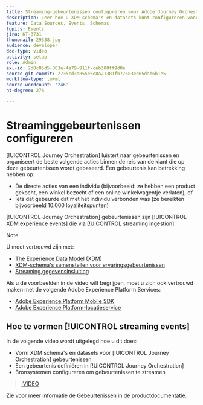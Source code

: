 ```yaml
---
title: Streaming-gebeurtenissen configureren voor Adobe Journey Orchestration
description: Leer hoe u XDM-schema's en datasets kunt configureren voor gebeurtenissen voor Journey Orchestration, een gebeurtenis in Journey Orchestration kunt bepalen en bronsystemen kunt vormen om gebeurtenissen te stroomlijnen.
feature: Data Sources, Events, Schemas
topics: Events
jira: KT-3731
thumbnail: 29338.jpg
audience: developer
doc-type: video
activity: setup
role: Admin
exl-id: 2d0c05d5-803e-4a79-911f-ceb380ff9d0e
source-git-commit: 2735cd3a855e6e8a21381fb77683ed65dab6b1e5
workflow-type: tm+mt
source-wordcount: '246'
ht-degree: 27%

---
```


# Streaminggebeurtenissen configureren

[!UICONTROL Journey Orchestration] luistert naar gebeurtenissen en organiseert de beste volgende acties binnen de reis van de klant die op deze gebeurtenissen wordt gebaseerd. Een gebeurtenis kan betrekking hebben op:

* De directe acties van een individu (bijvoorbeeld: ze hebben een product gekocht, een winkel bezocht of een online winkelwagentje verlaten), of
* Iets dat gebeurde dat met het individu verbonden was (ze bereikten bijvoorbeeld 10.000 loyaliteitspunten)

[!UICONTROL Journey Orchestration] gebeurtenissen zijn [!UICONTROL XDM experience events] die via [!UICONTROL streaming ingestion].

>[!NOTE]
>
>U moet vertrouwd zijn met:
>
>* [The Experience Data Model (XDM)](https://experienceleague.adobe.com/docs/platform-learn/tutorials/schemas/schemas-and-experience-data-model.html?lang=nl)
>* [XDM-schema&#39;s samenstellen voor ervaringsgebeurtenissen](https://experienceleague.adobe.com/docs/platform-learn/tutorials/schemas/create-schemas.html?lang=nl)
>* [Streaming gegevensinsluiting](https://experienceleague.adobe.com/docs/platform-learn/tutorials/data-ingestion/understanding-streaming-ingestion.html?lang=en)
>
>Als u de voorbeelden in de video wilt begrijpen, moet u zich ook vertrouwd maken met de volgende Adobe Experience Platform Services:
>
>* [Adobe Experience Platform Mobile SDK](https://experienceleague.adobe.com/docs/platform-learn/data-collection/mobile-sdk/overview.html?lang=nl)
>* [Adobe Experience Platform-locatieservice](https://experienceleague.adobe.com/docs/places/using/home.html?lang=nl)

## Hoe te vormen [!UICONTROL streaming events]

In de volgende video wordt uitgelegd hoe u dit doet:

* Vorm XDM schema&#39;s en datasets voor [!UICONTROL Journey Orchestration] gebeurtenissen
* Een gebeurtenis definiëren in [!UICONTROL Journey Orchestration]
* Bronsystemen configureren om gebeurtenissen te streamen

>[!VIDEO](https://video.tv.adobe.com/v/29338?quality=12&learn=on)

Zie voor meer informatie de [Gebeurtenissen](https://experienceleague.adobe.com/docs/journeys/using/events-journeys/about-events/about-events.html?lang=en) in de productdocumentatie.
